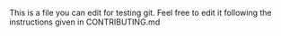 This is a file you can edit for testing git.
Feel free to edit it following the instructions given in
CONTRIBUTING.md
